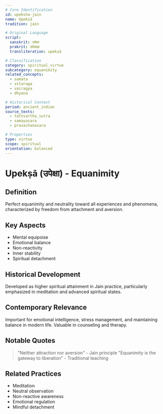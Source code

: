 ```yaml
---
# Core Identification
id: upeksha-jain
name: Upekṣā
tradition: jain

# Original Language
script:
  sanskrit: उपेक्षा
  prakrit: उवेक्खा
  transliteration: upekṣā

# Classification
category: spiritual_virtue
subcategory: equanimity
related_concepts:
  - samata
  - vitaraga
  - vairagya
  - dhyana

# Historical Context
period: ancient_indian
source_texts:
  - tattvartha_sutra
  - samayasara
  - pravachanasara

# Properties
type: virtue
scope: spiritual
orientation: balanced
---
```


# Upekṣā (उपेक्षा) - Equanimity

## Definition
Perfect equanimity and neutrality toward all experiences and phenomena, characterized by freedom from attachment and aversion.

## Key Aspects
- Mental equipoise
- Emotional balance
- Non-reactivity
- Inner stability
- Spiritual detachment

## Historical Development
Developed as higher spiritual attainment in Jain practice, particularly emphasized in meditation and advanced spiritual states.

## Contemporary Relevance
Important for emotional intelligence, stress management, and maintaining balance in modern life. Valuable in counseling and therapy.

## Notable Quotes
> "Neither attraction nor aversion" - Jain principle
> "Equanimity is the gateway to liberation" - Traditional teaching

## Related Practices
- Meditation
- Neutral observation
- Non-reactive awareness
- Emotional regulation
- Mindful detachment